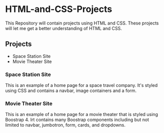 # HTML-and-CSS-Projects
This Repository will contain projects using HTML and CSS. These projects will let me get a better understanding of HTML and CSS.

## Projects
- Space Station Site
- Movie Theater Site

### Space Station Site
This is an example of a home page for a space travel company. It's styled using CSS and contains a navbar, image containers and a form.

### Movie Theater Site
This is an example of a home page for a movie theater that is styled using Boostrap 4. Irt contains many Boostrap components including but not limited to navbar, jumbotron, form, cards, and dropdowns.
